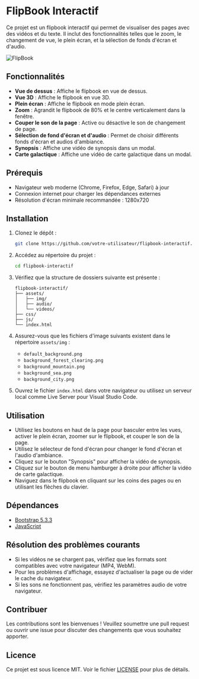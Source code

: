 # FlipBook Interactif

Ce projet est un flipbook interactif qui permet de visualiser des pages avec des vidéos et du texte. Il inclut des fonctionnalités telles que le zoom, le changement de vue, le plein écran, et la sélection de fonds d'écran et d'audio.

![FlipBook](./flip-book-roko.gif)

## Fonctionnalités

- **Vue de dessus** : Affiche le flipbook en vue de dessus.
- **Vue 3D** : Affiche le flipbook en vue 3D.
- **Plein écran** : Affiche le flipbook en mode plein écran.
- **Zoom** : Agrandit le flipbook de 80% et le centre verticalement dans la fenêtre.
- **Couper le son de la page** : Active ou désactive le son de changement de page.
- **Sélection de fond d'écran et d'audio** : Permet de choisir différents fonds d'écran et audios d'ambiance.
- **Synopsis** : Affiche une vidéo de synopsis dans un modal.
- **Carte galactique** : Affiche une vidéo de carte galactique dans un modal.

## Prérequis

- Navigateur web moderne (Chrome, Firefox, Edge, Safari) à jour
- Connexion internet pour charger les dépendances externes
- Résolution d'écran minimale recommandée : 1280x720

## Installation

1. Clonez le dépôt :
    ```bash
    git clone https://github.com/votre-utilisateur/flipbook-interactif.git
    ```
    
2. Accédez au répertoire du projet :
    ```bash
    cd flipbook-interactif
    ```

3. Vérifiez que la structure de dossiers suivante est présente :
    ```
    flipbook-interactif/
    ├── assets/
    │   ├── img/
    │   ├── audio/
    │   └── videos/
    ├── css/
    ├── js/
    └── index.html
    ```

4. Assurez-vous que les fichiers d'image suivants existent dans le répertoire `assets/img` :
    - `default_background.png`
    - `background_forest_clearing.png`
    - `background_mountain.png`
    - `background_sea.png`
    - `background_city.png`

5. Ouvrez le fichier `index.html` dans votre navigateur ou utilisez un serveur local comme Live Server pour Visual Studio Code.

## Utilisation

- Utilisez les boutons en haut de la page pour basculer entre les vues, activer le plein écran, zoomer sur le flipbook, et couper le son de la page.
- Utilisez le sélecteur de fond d'écran pour changer le fond d'écran et l'audio d'ambiance.
- Cliquez sur le bouton "Synopsis" pour afficher la vidéo de synopsis.
- Cliquez sur le bouton de menu hamburger à droite pour afficher la vidéo de carte galactique.
- Naviguez dans le flipbook en cliquant sur les coins des pages ou en utilisant les flèches du clavier.

## Dépendances

- [Bootstrap 5.3.3](https://getbootstrap.com/)
- [JavaScript](https://developer.mozilla.org/fr/docs/Web/JavaScript)

## Résolution des problèmes courants

- Si les vidéos ne se chargent pas, vérifiez que les formats sont compatibles avec votre navigateur (MP4, WebM).
- Pour les problèmes d'affichage, essayez d'actualiser la page ou de vider le cache du navigateur.
- Si les sons ne fonctionnent pas, vérifiez les paramètres audio de votre navigateur.

## Contribuer

Les contributions sont les bienvenues ! Veuillez soumettre une pull request ou ouvrir une issue pour discuter des changements que vous souhaitez apporter.

## Licence

Ce projet est sous licence MIT. Voir le fichier [LICENSE](LICENSE) pour plus de détails.